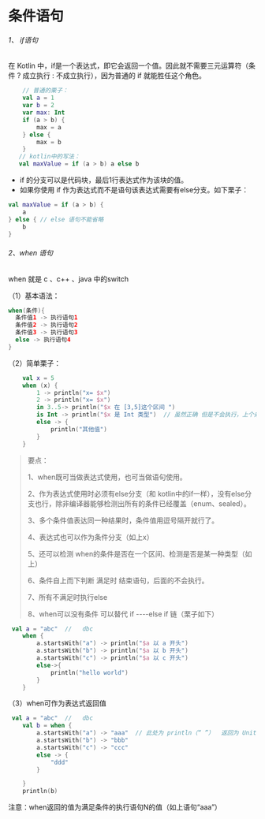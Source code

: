 # 条件语句

###### 1、 if语句

在 Kotlin 中，if是⼀个表达式，即它会返回⼀个值。因此就不需要三元运算符（条件 ? 成立执行 : 不成立执行），因为普通的 if 就能胜任这个⻆⾊。

```kotlin
    // 普通的栗子：
    val a = 1
    var b = 2
    var max: Int
    if (a > b) {
        max = a
    } else {
        max = b
    }
   // kotlin中的写法：
   val maxValue = if (a > b) a else b

```

- if 的分⽀可以是代码块，最后1行表达式作为该块的值。
- 如果你使⽤ if 作为表达式⽽不是语句该表达式需要有else分⽀。如下栗子：

```kotlin
val maxValue = if (a > b) {
    a
} else { // else 语句不能省略
    b
}
```

###### 2、when 语句

when 就是 c 、c++ 、java 中的switch

（1）基本语法：

```kotlin
when(条件){
  条件值1 -> 执行语句1
  条件值2 -> 执行语句2
  条件值3 -> 执行语句3
  else -> 执行语句4
}
```

（2）简单栗子：

```kotlin
    val x = 5
    when (x) {
        1 -> println("x= $x")
        2 -> println("x= $x")
        in 3..5-> println("$x 在 [3,5]这个区间 ")
        is Int -> println("$x 是 Int 类型")  // 虽然正确 但是不会执行，上个条件正确执行后结束。
        else -> {
            println("其他值")
        }
    }
```

> 要点：
>
> 1、when既可当做表达式使用，也可当做语句使用。
>
> 2、作为表达式使用时必须有else分支（和 kotlin中的if一样），没有else分支也行，除非编译器能够检测出所有的条件已经覆盖（enum、sealed）。
>
> 3、多个条件值表达同一种结果时，条件值用逗号隔开就行了。
>
> 4、表达式也可以作为条件分支（如上x）
>
> 5、还可以检测 when的条件是否在一个区间、检测是否是某一种类型（如上）
>
> 6、条件自上而下判断 满足时 结束语句，后面的不会执行。
>
> 7、所有不满足时执行else
>
> 8、when可以没有条件  可以替代 if  ----else  if 链（栗子如下）

```kotlin
 val a = "abc"  //   dbc
    when {
        a.startsWith("a") -> println("$a 以 a 开头")
        a.startsWith("b") -> println("$a 以 b 开头")
        a.startsWith("c") -> println("$a 以 c 开头")
        else->{
            println("hello world")
        }
    }
```



（3）when可作为表达式返回值

```kotlin
 val a = "abc"  //   dbc
    val b = when {
        a.startsWith("a") -> "aaa"  // 此处为 println（“ ”）  返回为 Unit
        a.startsWith("b") -> "bbb"
        a.startsWith("c") -> "ccc"
        else -> {
            "ddd"
        }

    }
    println(b)
```
注意：when返回的值为满足条件的执行语句N的值（如上语句“aaa”）